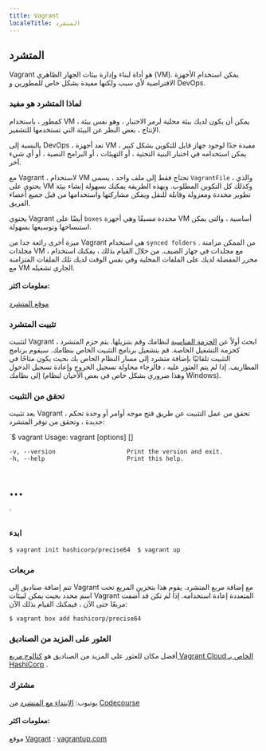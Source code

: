 ```yaml
---
title: Vagrant
localeTitle: المتشرد
---
```

## المتشرد

Vagrant هو أداة لبناء وإدارة بيئات الجهاز الظاهري (VM). يمكن استخدام الأجهزة الافتراضية لأي سبب ولكنها مفيدة بشكل خاص للمطورين و DevOps.

### لماذا المتشرد هو مفيد

كمطور ، باستخدام VM ، يمكن أن يكون لديك بيئة محلية لرمز الاختبار ، وهو نفس بيئة الإنتاج ، بغض النظر عن البيئة التي تستخدمها للتشفير.

بالنسبة إلى DevOps ، تعد أجهزة VM مفيدة جدًا لوجود جهاز قابل للتكوين بشكل كبير ، يمكن استخدامه في اختبار البنية التحتية ، أو التهيئات ، أو البرامج النصية ، أو أي شيء آخر.

مع Vagrant ، لاستخدام VM تحتاج فقط إلى ملف واحد ، يسمى `VagrantFile` ، والذي يحتوي على VM وكذلك كل التكوين المطلوب. وبهذه الطريقة يمكنك بسهولة إنشاء بيئة تطوير محددة ومعزولة وقابلة للنقل ويمكن مشاركتها واستخدامها من قبل جميع أعضاء الفريق.

يحتوي Vagrant أيضًا على `boxes` محددة مسبقًا وهي أجهزة VM أساسية ، والتي يمكن استنساخها وتوسيعها بسهولة.

ميزة أخرى رائعة جدا من Vagrant هي استخدام `synced folders` . من الممكن مزامنة مجلدات VM ، مع مجلدات في جهاز الضيف. من خلال القيام بذلك ، يمكنك استخدام محرر المفضلة لديك على الملفات المحلية وفي نفس الوقت لديك تلك الملفات المتزامنة مع VM الجاري تشغيله.

#### معلومات اكثر:

[موقع المتشرد](https://www.vagrantup.com/)

### تثبيت المتشرد

لتثبيت Vagrant ، ابحث أولاً عن [الحزمة المناسبة](https://www.vagrantup.com/downloads.html) لنظامك وقم بتنزيلها. يتم حزم المتشرد كحزمة التشغيل الخاصة. قم بتشغيل برنامج التثبيت الخاص بنظامك. سيقوم برنامج التثبيت تلقائيًا بإضافة متشرد إلى مسار النظام الخاص بك بحيث يكون متاحًا في المطاريف. إذا لم يتم العثور عليه ، فالرجاء محاولة تسجيل الخروج وإعادة تسجيل الدخول إلى نظامك (وهذا ضروري بشكل خاص في بعض الأحيان لنظام Windows).

### تحقق من التثبيت

بعد تثبيت Vagrant ، تحقق من عمل التثبيت عن طريق فتح موجه أوامر أو وحدة تحكم جديدة ، وتحقق من توفر المتشرد:

 `$ vagrant 
 Usage: vagrant [options] <command> [<args>] 
 
    -v, --version                    Print the version and exit. 
    -h, --help                       Print this help. 
 
 # ... 
` 

### ابدء

 `$ vagrant init hashicorp/precise64 
 $ vagrant up 
` 

### مربعات

تتم إضافة صناديق إلى Vagrant مع إضافة مربع المتشرد. يقوم هذا بتخزين المربع تحت اسم محدد بحيث يمكن لبيئات Vagrant المتعددة إعادة استخدامه. إذا لم تكن قد أضفت مربعًا حتى الآن ، فيمكنك القيام بذلك الآن:

 `$ vagrant box add hashicorp/precise64 
` 

### العثور على المزيد من الصناديق

أفضل مكان للعثور على المزيد من الصناديق هو [كتالوج مربع Vagrant Cloud الخاص بـ HashiCorp](https://vagrantcloud.com/boxes/search) .

### مشترك

يوتيوب: [الابتداء مع المتشرد](https://www.youtube.com/watch?v=LyIyyFDgO4o) من [Codecourse](https://www.youtube.com/user/phpacademy)

#### معلومات اكثر:

موقع [Vagrant](https://www.vagrantup.com) : [vagrantup.com](https://www.vagrantup.com)